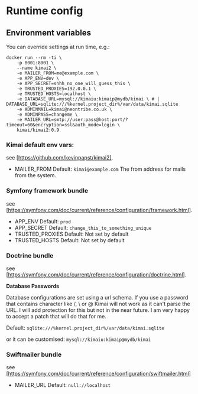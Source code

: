 # Runtime config

## Environment variables

You can override settings at run time, e.g.:

    docker run --rm -ti \
        -p 8001:8001 \
        --name kimai2 \
        -e MAILER_FROM=me@example.com \
        -e APP_ENV=dev \
        -e APP_SECRET=shhh_no_one_will_guess_this \
        -e TRUSTED_PROXIES=192.0.0.1 \
        -e TRUSTED_HOSTS=localhost \
        -e DATABASE_URL=mysql://kimaiu:kimaip@mydb/kimai \ # | DATABASE_URL=sqlite:///%kernel.project_dir%/var/data/kimai.sqlite
        -e ADMINMAIL=kimai@neontribe.co.uk \
        -e ADMINPASS=changeme \
        -e MAILER_URL=smtp://user:pass@host:port/?timeout=60&encryption=ssl&auth_mode=login \
        kimai/kimai2:0.9

### Kimai default env vars:

see [https://github.com/kevinpapst/kimai2].

 * MAILER_FROM
   Default: ```kimai@example.com```
   The from address for mails from the system.

### Symfony framework bundle

see [https://symfony.com/doc/current/reference/configuration/framework.html].

 * APP_ENV
   Default: ```prod```
 * APP_SECRET
   Default: ```change_this_to_something_unique```
 * TRUSTED_PROXIES
   Default: Not set by default
 * TRUSTED_HOSTS
   Default: Not set by default

### Doctrine bundle

see [https://symfony.com/doc/current/reference/configuration/doctrine.html].

**Database Passwords**

Database configurations are set using a url schema.  If you use a password that contains character like /, \ or @ Kimai will not work as it can't parse the URL.  I will add protection for this but not in the near future.  I am very happy to accept a patch that will do that for me.

Default: ```sqlite:///%kernel.project_dir%/var/data/kimai.sqlite```

or it can be customised: ```mysql://kimaiu:kimaip@mydb/kimai```

### Swiftmailer bundle

see [https://symfony.com/doc/current/reference/configuration/swiftmailer.html]

 * MAILER_URL
   Default: ```null://localhost```

